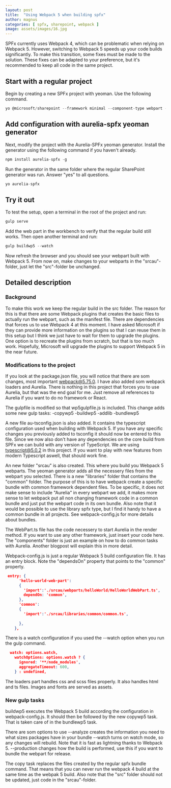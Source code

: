 ```yaml
---
layout: post
title:  "Using Webpack 5 when building spfx"
author: magnus
categories: [ spfx, sharepoint, webpack ]
image: assets/images/16.jpg
---
```

SPFx currently uses Webpack 4, which can be problematic when relying on Webpack 5. However, switching to Webpack 5 speeds up your code builds significantly. To make this transition, some fixes must be made to the solution. These fixes can be adapted to your preference, but it's recommended to keep all code in the same project.

## Start with a regular project

Begin by creating a new SPFx project with yeoman. Use the following command.

```c
yo @microsoft/sharepoint --framework minimal --component-type webpart --solution-name app --component-name HelloWorld
```

## Add configuration with aurelia-spfx yeoman generator

Next, modify the project with the Aurelia-SPFx yeoman generator. Install the generator using the following command if you haven't already.

```c
npm install aurelia-spfx -g
```

Run the generator in the same folder where the regular SharePoint generator was run. Answer "yes" to all questions.

```c
yo aurelia-spfx
```

## Try it out

To test the setup, open a terminal in the root of the project and run:

```c
gulp serve
```

Add the web part in the workbench to verify that the regular build still works. Then open another terminal and run:

```c
gulp buildwp5 --watch
```

Now refresh the browser and you should see your webpart built with Webpack 5. From now on, make changes to your webparts in the "srcau"-folder, just let the "src"-folder be unchanged.

## Detailed description

### Background

To make this work we keep the regular build in the src folder. The reason for this is that there are some Webpack plugins that creates the basic files to actually run the webpart, such as the manifest file. There are dependencies that forces us to use Webpack 4 at this moment. I have asked Microsoft if they can provide more information on the plugins so that I can reuse them in this setup but I think we just have to wait for them to upgrade the plugins. One option is to recreate the plugins from scratch, but that is too much work. Hopefully, Microsoft will upgrade the plugins to support Webpack 5 in the near future.

### Modifications to the project

If you look at the package.json file, you will notice that there are som changes, most important webpack@5.75.0. I have also added som webpack loaders and Aurelia. There is nothing in this project that forces you to use Aurelia, but that was the end goal for me. Just remove all references to Aurelia if you want to do no framework or React.

The gulpfile is modified so that wp5gulpfile.js is included. This change adds some new gulp tasks:
-copywp5
-buildwp5
-addlib
-bundlewp5

A new file au-tsconfig.json is also added. It contains the typescript configuration used when building with Webpack 5. If you have any specific changes you previously added to tsconfig it should now be entered to this file. Since we now also don't have any dependencies on the core build from SPFx we can build with any version of TypeScript. We are using typescript@5.0.2 in this project. If you want to play with new features from modern Typescript aswell, that should work fine.

An new folder "srcau" is also created. This where you build you Webpack 5 webparts. The yeoman generator adds all the necessery files from the webpart you selected. There is a new "libraries" folder that contains the "common" folder. The purpose of this is to have webpack create a specific bundle with common framework dependent files. To be specific, it does not make sense to include "Aurelia" in every webpart we add, it makes more sense to let webpack put all non changing framework code in a common bundle and just put the webpart code in its own bundle. Also note that it would be possible to use the library spfx type, but I find it handy to have a common bundle in all projects. See webpack-config.js for more details about bundles.

The WebPart.ts file has the code necessery to start Aurelia in the render method. If you want to use any other framework, just insert your code here. The "components" folder is just an example on how to do common tasks with Aurelia. Another blogpost will explain this in more detail.

Webpack-config.js is just a regular Webpack 5 build configuration file. It has an entry block. Note the "dependsOn" property that points to the "common" property.

```json
 entry: {
      'hello-world-web-part':
      {
        'import':'./srcau/webparts/helloWorld/HelloWorldWebPart.ts',
        dependOn: 'common',
      },
      'common': 
      {
        'import':'./srcau/libraries/common/common.ts',
 
      },
    },
```

There is a watch configuration if you used the --watch option when you run the gulp command.

```json
  watch: options.watch,
    watchOptions: options.watch ? {
      ignored: '**/node_modules',
      aggregateTimeout: 600,
    } : undefined,
```

The loaders part handles css and scss files properly. It also handles html and ts files. Images and fonts are served as assets.

### New gulp tasks

buildwp5 executes the Webpack 5 build according the configuration in webpack-config.js. It should then be followed by the new copywp5 task. That is taken care of in the bundlewp5 task.

There are som options to use
--analyze creates the information you need to what sizes packages have in your bundle
--watch turns on watch mode, so any changes will rebuild. Note that it is fast as lightning thanks to Webpack 5.
--production changes how the build is performed, use this if you want to bundle the webpart for release.

The copy task replaces the files created by the regular spfx bundle command. That means that you can never run the webpack 4 build at the same time as the webpak 5 build. Also note that the "src" folder should not be updated, just code in the "srcau"-folder.